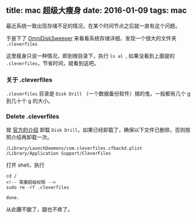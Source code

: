 
title: mac 超级大瘦身
date: 2016-01-09
tags: mac
---

最近系统一致出现存储不足的情况，在某个时间节点之后就一直有这个问题。

于是下了 [OmniDiskSweeper][2] 来看看系统存储详细，发现一个很大的文件夹 `.cleverfiles` 

这里瘦身只说一种情况，即到根目录下，执行 `ls al `, 如果没看到上面提的 `.cleverfiles`，节省时间，就看到这吧。


<!--more-->


### 关于 .cleverfiles

`.cleverfiles` 目录是 `Disk Drill` （一个数据备份软件）搞的鬼，一般都有几个 g 到几十个 g 的大小。


### Delete .cleverfiles

按 [官方的介绍][1] 卸载 `Disk Drill`，如果已经卸载了，确保以下文件已删除，否则按照介绍再卸载一次。

```
/Library/LaunchDaemons/com.cleverfiles.cfbackd.plist
/Library/Application Support/CleverFiles

```

打开 shell，执行

```
cd /
<!-- 需要超级权限 -->
sudo rm -rf .cleverfiles

done.
```


从此腰不酸了，腿也不疼了。


[1]:http://help.cleverfiles.com/how-to-uninstall-disk-drill/ "Disk Drill uninstall"
[2]:https://www.omnigroup.com/more "OmniDiskSweeper"

